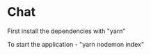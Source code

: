 # Chat

First install the dependencies with "yarn"

To start the application - "yarn nodemon index"
